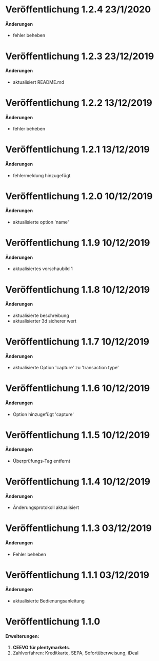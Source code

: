 # Veröffentlichung 1.2.4 23/1/2020

#### Änderungen

- fehler beheben

# Veröffentlichung 1.2.3 23/12/2019

#### Änderungen

- aktualisiert README.md

# Veröffentlichung 1.2.2 13/12/2019

#### Änderungen

- fehler beheben

# Veröffentlichung 1.2.1 13/12/2019

#### Änderungen

- fehlermeldung hinzugefügt

# Veröffentlichung 1.2.0 10/12/2019

#### Änderungen

- aktualisierte option 'name'

# Veröffentlichung 1.1.9 10/12/2019

#### Änderungen

- aktualisiertes vorschaubild 1

# Veröffentlichung 1.1.8 10/12/2019

#### Änderungen

- aktualisierte beschreibung
- aktualisierter 3d sicherer wert

# Veröffentlichung 1.1.7 10/12/2019

#### Änderungen

- aktualisierte Option 'capture' zu 'transaction type'

# Veröffentlichung 1.1.6 10/12/2019

#### Änderungen

- Option hinzugefügt 'capture'

# Veröffentlichung 1.1.5 10/12/2019

#### Änderungen

- Überprüfungs-Tag entfernt

# Veröffentlichung 1.1.4 10/12/2019

#### Änderungen

- Änderungsprotokoll aktualisiert

# Veröffentlichung 1.1.3 03/12/2019

#### Änderungen

- Fehler beheben

# Veröffentlichung 1.1.1 03/12/2019

#### Änderungen

- aktualisierte Bedienungsanleitung

# Veröffentlichung 1.1.0

#### Erweiterungen:
  
1. **CEEVO für plentymarkets**.
2. Zahlverfahren: Kreditkarte, SEPA, Sofortüberweisung, iDeal

